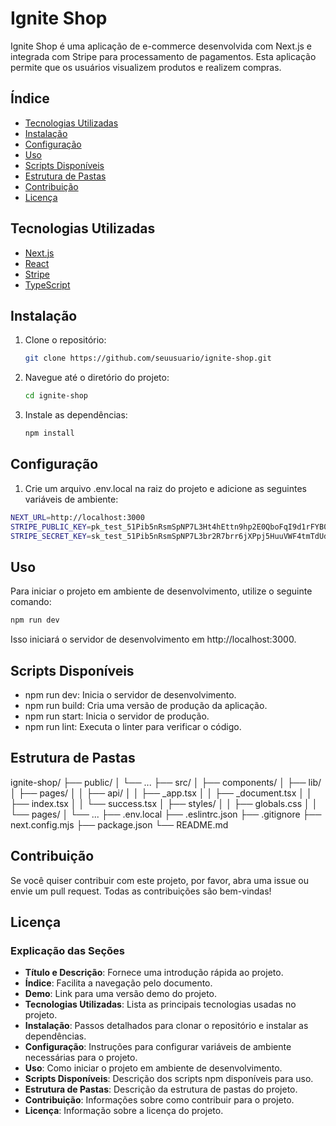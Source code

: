 # Ignite Shop

Ignite Shop é uma aplicação de e-commerce desenvolvida com Next.js e integrada com Stripe para processamento de pagamentos. 
Esta aplicação permite que os usuários visualizem produtos e realizem compras.

## Índice

- [Tecnologias Utilizadas](#tecnologias-utilizadas)
- [Instalação](#instalação)
- [Configuração](#configuração)
- [Uso](#uso)
- [Scripts Disponíveis](#scripts-disponíveis)
- [Estrutura de Pastas](#estrutura-de-pastas)
- [Contribuição](#contribuição)
- [Licença](#licença)

## Tecnologias Utilizadas

- [Next.js](https://nextjs.org/)
- [React](https://reactjs.org/)
- [Stripe](https://stripe.com/)
- [TypeScript](https://www.typescriptlang.org/)

## Instalação

1. Clone o repositório:

   ```bash
   git clone https://github.com/seuusuario/ignite-shop.git
   ```

2. Navegue até o diretório do projeto:

   ```bash
   cd ignite-shop
   ```

3. Instale as dependências:

   ```bash
   npm install
   ```

## Configuração

1. Crie um arquivo .env.local na raiz do projeto e adicione as seguintes variáveis de ambiente:

  ```bash
  NEXT_URL=http://localhost:3000
  STRIPE_PUBLIC_KEY=pk_test_51Pib5nRsmSpNP7L3Ht4hEttn9hp2E0QboFqI9d1rFYB0bxIbfIWuOCnQlOyLsY4AYoxrHg9HaZEZwxpZ1vKO2axf00wlCRvnHy
  STRIPE_SECRET_KEY=sk_test_51Pib5nRsmSpNP7L3br2R7brr6jXPpj5HuuVWF4tmTdUdWL8cTxYoIfmE5UGufPcUXaVb0YJO4fhusxZGwGjmML2q00lC83OsbX
  ```

## Uso

Para iniciar o projeto em ambiente de desenvolvimento, utilize o seguinte comando:

  ```bash
  npm run dev
  ```
  
Isso iniciará o servidor de desenvolvimento em http://localhost:3000.

## Scripts Disponíveis

- npm run dev: Inicia o servidor de desenvolvimento.
- npm run build: Cria uma versão de produção da aplicação.
- npm run start: Inicia o servidor de produção.
- npm run lint: Executa o linter para verificar o código.

## Estrutura de Pastas

  ignite-shop/
  ├── public/
  │   └── ...
  ├── src/
  │   ├── components/
  │   ├── lib/
  │   ├── pages/
  │   │   ├── api/
  │   │   ├── _app.tsx
  │   │   ├── _document.tsx
  │   │   ├── index.tsx
  │   │   └── success.tsx
  │   ├── styles/
  │   │   ├── globals.css
  │   │   └── pages/
  │   └── ...
  ├── .env.local
  ├── .eslintrc.json
  ├── .gitignore
  ├── next.config.mjs
  ├── package.json
  └── README.md

## Contribuição

Se você quiser contribuir com este projeto, por favor, abra uma issue ou envie um pull request. Todas as contribuições são bem-vindas!

## Licença

### Explicação das Seções

- **Título e Descrição**: Fornece uma introdução rápida ao projeto.
- **Índice**: Facilita a navegação pelo documento.
- **Demo**: Link para uma versão demo do projeto.
- **Tecnologias Utilizadas**: Lista as principais tecnologias usadas no projeto.
- **Instalação**: Passos detalhados para clonar o repositório e instalar as dependências.
- **Configuração**: Instruções para configurar variáveis de ambiente necessárias para o projeto.
- **Uso**: Como iniciar o projeto em ambiente de desenvolvimento.
- **Scripts Disponíveis**: Descrição dos scripts npm disponíveis para uso.
- **Estrutura de Pastas**: Descrição da estrutura de pastas do projeto.
- **Contribuição**: Informações sobre como contribuir para o projeto.
- **Licença**: Informação sobre a licença do projeto.
